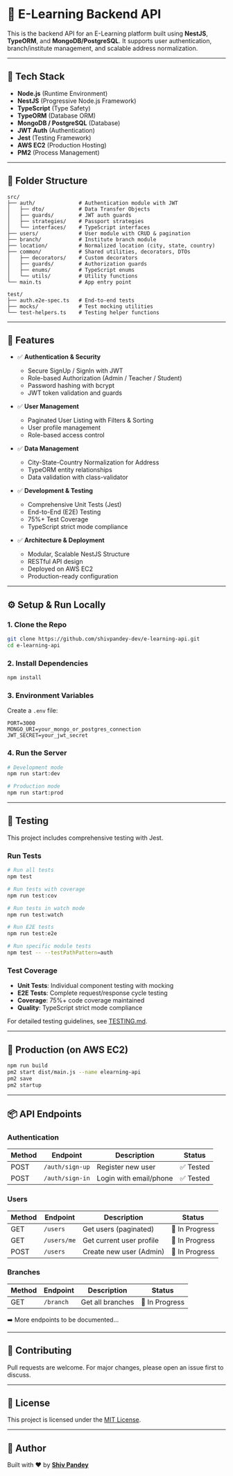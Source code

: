 # 🧠 E-Learning Backend API

This is the backend API for an E-Learning platform built using **NestJS**, **TypeORM**, and **MongoDB/PostgreSQL**. It supports user authentication, branch/institute management, and scalable address normalization.

---

## 🚀 Tech Stack

- **Node.js** (Runtime Environment)
- **NestJS** (Progressive Node.js Framework)
- **TypeScript** (Type Safety)
- **TypeORM** (Database ORM)
- **MongoDB / PostgreSQL** (Database)
- **JWT Auth** (Authentication)
- **Jest** (Testing Framework)
- **AWS EC2** (Production Hosting)
- **PM2** (Process Management)

---

## 📁 Folder Structure

```
src/
├── auth/              # Authentication module with JWT
│   ├── dto/           # Data Transfer Objects
│   ├── guards/        # JWT auth guards
│   ├── strategies/    # Passport strategies
│   └── interfaces/    # TypeScript interfaces
├── users/             # User module with CRUD & pagination
├── branch/            # Institute branch module
├── location/          # Normalized location (city, state, country)
├── common/            # Shared utilities, decorators, DTOs
│   ├── decorators/    # Custom decorators
│   ├── guards/        # Authorization guards
│   ├── enums/         # TypeScript enums
│   └── utils/         # Utility functions
└── main.ts            # App entry point

test/
├── auth.e2e-spec.ts   # End-to-end tests
├── mocks/             # Test mocking utilities
└── test-helpers.ts    # Testing helper functions
```

---

## 🔐 Features

- ✅ **Authentication & Security**
  - Secure SignUp / SignIn with JWT
  - Role-based Authorization (Admin / Teacher / Student)
  - Password hashing with bcrypt
  - JWT token validation and guards

- ✅ **User Management**
  - Paginated User Listing with Filters & Sorting
  - User profile management
  - Role-based access control

- ✅ **Data Management**
  - City-State-Country Normalization for Address
  - TypeORM entity relationships
  - Data validation with class-validator

- ✅ **Development & Testing**
  - Comprehensive Unit Tests (Jest)
  - End-to-End (E2E) Testing
  - 75%+ Test Coverage
  - TypeScript strict mode compliance

- ✅ **Architecture & Deployment**
  - Modular, Scalable NestJS Structure
  - RESTful API design
  - Deployed on AWS EC2
  - Production-ready configuration

---

## ⚙️ Setup & Run Locally

### 1. Clone the Repo

```bash
git clone https://github.com/shivpandey-dev/e-learning-api.git
cd e-learning-api
```

### 2. Install Dependencies

```bash
npm install
```

### 3. Environment Variables

Create a `.env` file:

```env
PORT=3000
MONGO_URI=your_mongo_or_postgres_connection
JWT_SECRET=your_jwt_secret
```

### 4. Run the Server

```bash
# Development mode
npm run start:dev

# Production mode
npm run start:prod
```

---

## 🧪 Testing

This project includes comprehensive testing with Jest.

### Run Tests

```bash
# Run all tests
npm test

# Run tests with coverage
npm run test:cov

# Run tests in watch mode
npm run test:watch

# Run E2E tests
npm run test:e2e

# Run specific module tests
npm test -- --testPathPattern=auth
```

### Test Coverage

- **Unit Tests**: Individual component testing with mocking
- **E2E Tests**: Complete request/response cycle testing
- **Coverage**: 75%+ code coverage maintained
- **Quality**: TypeScript strict mode compliance

For detailed testing guidelines, see [TESTING.md](TESTING.md).

---

## 🚀 Production (on AWS EC2)

```bash
npm run build
pm2 start dist/main.js --name elearning-api
pm2 save
pm2 startup
```

---

## 📦 API Endpoints

### Authentication
| Method | Endpoint           | Description                | Status |
|--------|--------------------|----------------------------|---------|
| POST   | `/auth/sign-up`    | Register new user          | ✅ Tested |
| POST   | `/auth/sign-in`    | Login with email/phone     | ✅ Tested |

### Users
| Method | Endpoint           | Description                | Status |
|--------|--------------------|----------------------------|---------|
| GET    | `/users`           | Get users (paginated)      | 🚧 In Progress |
| GET    | `/users/me`        | Get current user profile   | 🚧 In Progress |
| POST   | `/users`           | Create new user (Admin)    | 🚧 In Progress |

### Branches
| Method | Endpoint           | Description                | Status |
|--------|--------------------|----------------------------|---------|
| GET    | `/branch`          | Get all branches           | 🚧 In Progress |

➡️ More endpoints to be documented...

---

## 🤝 Contributing

Pull requests are welcome. For major changes, please open an issue first to discuss.

---

## 📄 License

This project is licensed under the [MIT License](LICENSE).

---

## 🙌 Author

Built with ❤️ by **[Shiv Pandey](https://github.com/shivpandey-dev)**
